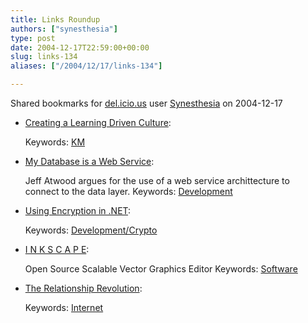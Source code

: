 ```yaml
---
title: Links Roundup
authors: ["synesthesia"]
type: post
date: 2004-12-17T22:59:00+00:00
slug: links-134 
aliases: ["/2004/12/17/links-134"]

---
```

Shared bookmarks for [del.icio.us][1] user  [Synesthesia][2] on 2004-12-17

  * [Creating a Learning Driven Culture][3]:
   
    Keywords: [KM][4]
  * [My Database is a Web Service][5]:
  
    Jeff Atwood argues for the use of a web service archittecture to connect to the data layer. Keywords: [Development][6]
  * [Using Encryption in .NET][7]:
   
    Keywords: [Development/Crypto][8]
  * [I N K S C A P E][9]:
  
    Open Source Scalable Vector Graphics Editor Keywords: [Software][10]
  * [The Relationship Revolution][11]:
   
    Keywords: [Internet][12]

 [1]: https://del.icio.us/
 [2]: https://del.icio.us/synesthesia
 [3]: https://blog.fastcompany.com/archives/2004/12/16/creating_a_learningdriven_culture.html "https://blog.fastcompany.com/archives/2004/12/16/creating_a_learningdriven_culture.html"
 [4]: https://del.icio.us/synesthesia/KM
 [5]: https://www.codinghorror.com/blog/archives/000156.html "https://www.codinghorror.com/blog/archives/000156.html"
 [6]: https://del.icio.us/synesthesia/Development
 [7]: https://www.dotnetdevs.com/articles/UsingEncryption.aspx "https://www.dotnetdevs.com/articles/UsingEncryption.aspx"
 [8]: https://del.icio.us/synesthesia/Development/Crypto
 [9]: https://www.inkscape.org/ "https://www.inkscape.org/"
 [10]: https://del.icio.us/synesthesia/Software
 [11]: https://www.seedwiki.com/page.cfm?doc=The%20Relationship%20Revolution "https://www.seedwiki.com/page.cfm?doc=The%20Relationship%20Revolution"
 [12]: https://del.icio.us/synesthesia/Internet